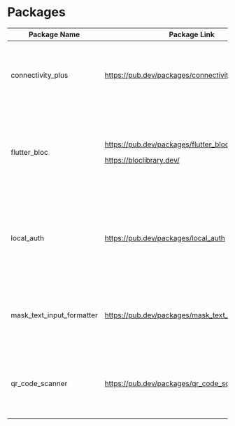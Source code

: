 # Packages

<table><thead><tr><th width="229.444739830767">Package Name</th><th>Package Link</th><th>Description</th></tr></thead><tbody><tr><td></td><td></td><td></td></tr><tr><td>connectivity_plus</td><td><a href="https://pub.dev/packages/connectivity_plus">https://pub.dev/packages/connectivity_plus</a></td><td>Flutter plugin for discovering the state of the network (WiFi &#x26; mobile/cellular) connectivity on Android and iOS.</td></tr><tr><td>flutter_bloc</td><td><p><a href="https://pub.dev/packages/flutter_bloc">https://pub.dev/packages/flutter_bloc</a></p><p><a href="https://bloclibrary.dev/">https://bloclibrary.dev/</a></p></td><td>Flutter Widgets that make it easy to implement the BLoC (Business Logic Component) design pattern. Built to be used with the bloc state management package.</td></tr><tr><td>local_auth</td><td><a href="https://pub.dev/packages/local_auth">https://pub.dev/packages/local_auth</a></td><td>Flutter plugin for Android and iOS devices to allow local authentication via fingerprint, touch ID, face ID, passcode, pin, or pattern.</td></tr><tr><td>mask_text_input_formatter</td><td><a href="https://pub.dev/packages/mask_text_input_formatter">https://pub.dev/packages/mask_text_input_formatter</a></td><td>The package provides TextInputFormatter for TextField and TextFormField which format the input by a given mask.</td></tr><tr><td>qr_code_scanner</td><td><a href="https://pub.dev/packages/qr_code_scanner">https://pub.dev/packages/qr_code_scanner</a></td><td>QR code scanner that can be embedded inside flutter. It uses zxing in Android and MTBBarcode scanner in iOS.</td></tr><tr><td></td><td></td><td></td></tr></tbody></table>
